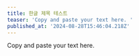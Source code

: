 ```yaml
---
title: 한글 제목 테스트
teaser: 'Copy and paste your text here. '
published_at: '2024-08-28T15:46:04.218Z'
---
```

Copy and paste your text here.
